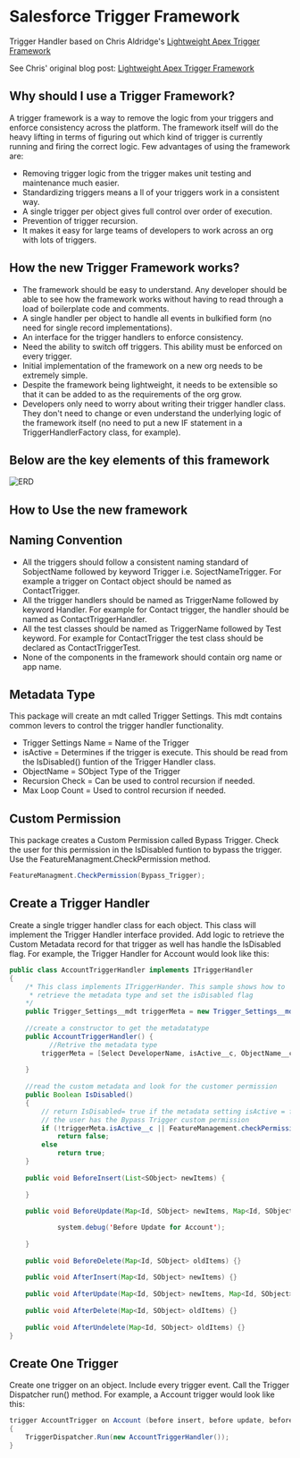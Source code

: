 # Salesforce Trigger Framework

Trigger Handler based on Chris Aldridge's [Lightweight Apex Trigger Framework](https://github.com/ChrisAldridge/Lightweight-Trigger-Framework)

See Chris' original blog post: [Lightweight Apex Trigger Framework](http://chrisaldridge.com/triggers/lightweight-apex-trigger-framework/)

## Why should I use a Trigger Framework?

A trigger framework is a way to remove the logic from your triggers and enforce consistency across the platform. The framework itself will do the heavy lifting in terms of figuring out which kind of trigger is currently running and firing the correct logic.  Few advantages of using the framework are: 
* Removing trigger logic from the trigger makes unit testing and maintenance much easier.
* Standardizing triggers means a    ll of your triggers work in a consistent way.
* A single trigger per object gives full control over order of execution.
* Prevention of trigger recursion. 
* It makes it easy for large teams of developers to work across an org with lots of triggers. 

## How the new Trigger Framework  works?
* The framework should be easy to understand. Any developer should be able to see how the framework works without having to read through a load of boilerplate code and comments.
* A single handler per object to handle all events in bulkified form (no need for single record implementations).
* An interface for the trigger handlers to enforce consistency.
* Need the ability to switch off triggers. This ability must be enforced on every trigger.
* Initial implementation of the framework on a new org needs to be extremely simple.
* Despite the framework being lightweight, it needs to be extensible so that it can be added to as the requirements of the org grow.
* Developers only need to worry about writing their trigger handler class. They don't need to change or even understand the underlying logic of the framework itself (no need to put a new IF statement in a TriggerHandlerFactory class, for example).

## Below are the key elements of this framework

![ERD](https://github.com/GSA/sf-trigger-framework/blob/master/ERD.png)

## How to Use the new framework


## Naming Convention

* All the triggers should follow a consistent naming standard of SobjectName followed by keyword Trigger i.e. SojectNameTrigger. For example a trigger on Contact object should be named as ContactTrigger.
* All the trigger handlers should be named as TriggerName followed by keyword Handler. For example for Contact trigger, the handler should be named as ContactTriggerHandler.
* All the test classes should be  named as TriggerName followed by Test keyword. For example for ContactTrigger the test class should be declared as ContactTriggerTest.
* None of the components in the framework should contain org name or app name.

## Metadata Type
This package will create an mdt called Trigger Settings.   This mdt contains common levers to control the trigger handler functionality.  
* Trigger Settings Name = Name of the Trigger
* isActive = Determines if the trigger is execute.  This should be read from the IsDisabled() funtion of the Trigger Handler class.
* ObjectName = SObject Type of the Trigger
* Recursion Check = Can be used to control recursion if needed.
* Max Loop Count = Used to control recursion if needed.

## Custom Permission
This package creates a Custom Permission called Bypass Trigger.  Check the user for this permission in the IsDisabled funtion to bypass the trigger. Use the FeatureManagment.CheckPermission method.
```java
FeatureManagment.CheckPermission(Bypass_Trigger);
```
## Create a Trigger Handler
Create a single trigger handler class for each object.  This class will implement the Trigger Handler interface provided.  Add logic to retrieve the Custom Metadata record for that trigger as well has handle the IsDisabled flag.  For example, the Trigger Handler for Account would look like this:
```java
public class AccountTriggerHandler implements ITriggerHandler
{
	/* This class implements ITriggerHander. This sample shows how to 
	 * retrieve the metadata type and set the isDisabled flag
	*/
    public Trigger_Settings__mdt triggerMeta = new Trigger_Settings__mdt();
    
    //create a constructor to get the metadatatype
    public AccountTriggerHandler() {
          //Retrive the metadata type
    	triggerMeta = [Select DeveloperName, isActive__c, ObjectName__c, Recursion_Check__c, Max_Loop_Count__c from Trigger_Settings__mdt where DeveloperName='Account_Trigger' LIMIT 1] ; 
    
    }
    
    //read the custom metadata and look for the customer permission
    public Boolean IsDisabled()
    {
		// return IsDisabled= true if the metadata setting isActive = false or
		// the user has the Bypass Trigger custom permission
        if (!triggerMeta.isActive__c || FeatureManagement.checkPermission('Bypass_Trigger')) 
        	return false;
        else 
        	return true;
    } 
 
    public void BeforeInsert(List<SObject> newItems) {
        
    }
 
    public void BeforeUpdate(Map<Id, SObject> newItems, Map<Id, SObject> oldItems) {

            system.debug('Before Update for Account');
    
    }
 
    public void BeforeDelete(Map<Id, SObject> oldItems) {}
 
    public void AfterInsert(Map<Id, SObject> newItems) {}
 
    public void AfterUpdate(Map<Id, SObject> newItems, Map<Id, SObject> oldItems) {}
 
    public void AfterDelete(Map<Id, SObject> oldItems) {}
 
    public void AfterUndelete(Map<Id, SObject> oldItems) {}
}
```
## Create One Trigger
Create one trigger on an object.  Include every trigger event.  Call the Trigger Dispatcher run() method.  For example, a Account trigger would look like this:
```java
trigger AccountTrigger on Account (before insert, before update, before delete, after insert, after update, after delete, after undelete) 
{
    TriggerDispatcher.Run(new AccountTriggerHandler());
}
```

